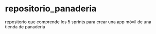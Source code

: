 # repositorio_panaderia
repositorio que comprende los 5 sprints para crear una app móvil de una tienda de panaderia
